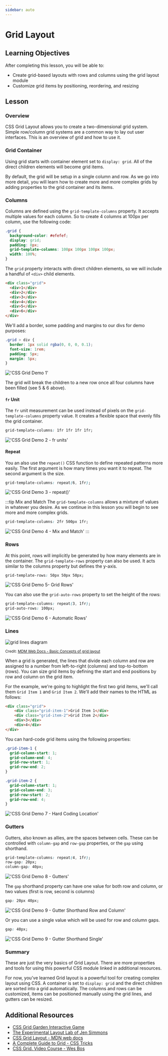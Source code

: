 ```yaml
---
sidebar: auto
---
```


# Grid Layout

## Learning Objectives

After completing this lesson, you will be able to:

- Create grid-based layouts with rows and columns using the grid layout module
- Customize grid items by positioning, reordering, and resizing

## Lesson

### Overview

CSS Grid Layout allows you to create a two-dimensional grid system. Simple row/column grid systems are a common way to lay out user interfaces. This is an overview of grid and how to use it.

### Grid Container

Using grid starts with container element set to `display: grid`. All of the direct children elements will become grid items.

By default, the grid will be setup in a single column and row. As we go into more detail, you will learn how to create more and more complex grids by adding properties to the grid container and its items.

### Columns

Columns are defined using the `grid-template-columns` property. It accepts multiple values for each column. So to create 4 columns at 100px per column, use the following code:

```css
.grid {
  background-color: #efefef;
  display: grid;
  padding: 8px;
  grid-template-columns: 100px 100px 100px 100px;
  width: 100%;
}
```

The `grid` property interacts with direct children elements, so we will include a handful of `<div>` child elements.

```html
<div class="grid">
  <div>1</div>
  <div>2</div>
  <div>3</div>
  <div>4</div>
  <div>5</div>
  <div>6</div>
</div>
```

We'll add a border, some padding and margins to our divs for demo purposes:

```css
.grid > div {
  border: 1px solid rgba(0, 0, 0, 0.1);
  font-size: 1rem;
  padding: 5px;
  margin: 5px;
}
```

!['CSS Grid Demo 1'](./css-grid-demo-1.png)

The grid will break the children to a new row once all four columns have been filled (see 5 & 6 above).

#### `fr` Unit

The `fr` unit measurement can be used instead of pixels on the `grid-template-columns` property value. It creates a flexible space that evenly fills the grid container.

```css
grid-template-columns: 1fr 1fr 1fr 1fr;
```

!['CSS Grid Demo 2 - fr units'](./css-grid-demo-2-fr-v2.png)

#### Repeat

You an also use the `repeat()` CSS function to define repeated patterns more easily. The first argument is how many times you want it to repeat. The second argument is the size.

```css
grid-template-columns: repeat(6, 1fr);
```
!['CSS Grid Demo 3 - repeat()'](./css-grid-demo-3-repeat.png)


:::tip Mix and Match
The `grid-template-columns` allows a mixture of values in whatever you desire. As we continue in this lesson you will begin to see more and more complex grids.

```css
grid-template-columns: 2fr 500px 1fr;
```

!['CSS Grid Demo 4 - Mix and Match'](./css-grid-demo-4-mixed-columns.png)
:::

### Rows

At this point, rows will implicitly be generated by how many elements are in the container. The `grid-template-rows` property can also be used. It acts similar to the columns property but defines the y-axis.

```css
grid-template-rows: 50px 50px 50px;
```

!['CSS Grid Demo 5- Grid Rows'](./css-grid-demo-5-rows.png)

You can also use the `grid-auto-rows` property to set the height of the rows:

```css
grid-template-columns: repeat(3, 1fr);
grid-auto-rows: 100px;
```

!['CSS Grid Demo 6 - Automatic Rows'](./css-grid-demo-6-auto-rows.png)

### Lines

![grid lines diagram](./grid-lines.png)

<small>Credit: [MDM Web Docs - Basic Concepts of grid layout](https://developer.mozilla.org/en-US/docs/Web/CSS/CSS_Grid_Layout/Basic_Concepts_of_Grid_Layout)</small>

When a grid is generated, the lines that divide each column and row are assigned to a number from left-to-right (columns) and top-to-bottom (rows). You can size grid items by defining the start and end positions by row and column on the grid item.

For the example, we're going to highlight the first two grid items, we'll call them `Grid Item 1` and `Grid Item 2`. We'll add their names to the HTML as follows:

```html
<div class="grid">
    <div class="grid-item-1">Grid Item 1</div>
    <div class="grid-item-2">Grid Item 2</div>
    <div>3</div>
    <div>4</div>
</div>
```

You can hard-code grid items using the following properties:

```css
.grid-item-1 {
  grid-column-start: 1;
  grid-column-end: 4;
  grid-row-start: 1;
  grid-row-end: 2;
}

.grid-item-2 {
  grid-column-start: 1;
  grid-column-end: 3;
  grid-row-start: 2;
  grid-row-end: 4;
}
```

!['CSS Grid Demo 7 - Hard Coding Location'](./css-grid-demo-7-hard-coding.png)

### Gutters

Gutters, also known as allies, are the spaces between cells. These can be controlled with `column-gap` and `row-gap` properties, or the `gap` using shorthand.

```css
grid-template-columns: repeat(4, 1fr);
row-gap: 20px;
column-gap: 40px;
```

!['CSS Grid Demo 8 - Gutters'](./css-grid-demo-8-9-gutters.png)

The `gap` shorthand property can have one value for both row and column, or two values (first is row, second is columns)

```css
gap: 20px 40px;
```

!['CSS Grid Demo 9 - Gutter Shorthand Row and Column'](./css-grid-demo-8-9-gutters.png)

Or you can use a single value which will be used for row and column gaps.

```css
gap: 40px;
```

!['CSS Grid Demo 9 - Gutter Shorthand Single'](./css-grid-demo-10-gutters.png)

### Summary

These are just the very basics of Grid Layout. There are more properties and tools for using this powerful CSS module linked in additional resources.

For now, you've learned Grid layout is a powerful tool for creating complex layout using CSS. A container is set to `display: grid` and the direct children are sorted into a grid automatically. The columns and rows can be customized, items can be positioned manually using the grid lines, and gutters can be resized.

## Additional Resources

- [CSS Grid Garden Interactive Game](http://cssgridgarden.com/)
- [The Experimental Layout Lab of Jen Simmons](https://labs.jensimmons.com/)
- [CSS Grid Layout - MDN web docs](https://developer.mozilla.org/en-US/docs/Web/CSS/CSS_Grid_Layout)
- [A Complete Guide to Grid - CSS Tricks](https://css-tricks.com/snippets/css/complete-guide-grid/)
- [CSS Grid. Video Course - Wes Bos](https://cssgrid.io/)
